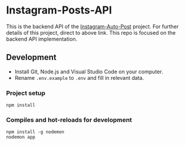 # Instagram-Posts-API
This is the backend API of the [Instagram-Auto-Post](https://github.com/SoongMingLiang/Instagram-Auto-Post) project.
For further details of this project, direct to above link. This repo is focused on the backend API implementation.

## Development

- Install Git, Node.js and Visual Studio Code on your computer.
- Rename `.env.example` to `.env` and fill in relevant data.

### Project setup
```
npm install
```

### Compiles and hot-reloads for development
```
npm install -g nodemon
nodemon app
```
